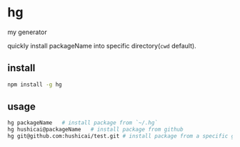 # hg

my generator

quickly install packageName into specific directory(`cwd` default).

## install

```bash
npm install -g hg
```

## usage

```bash
hg packageName   # install package from `~/.hg`
hg hushicai@packageName   # install package from github
hg git@github.com:hushicai/test.git # install package from a specific git url
```
